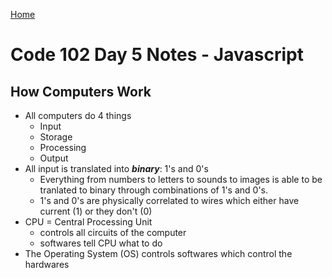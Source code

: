 [Home](README)


# Code 102 Day 5 Notes - Javascript 





## How Computers Work

- All computers do 4 things
  - Input
  - Storage
  - Processing
  - Output
- All input is translated into ***binary***: 1's and 0's
  - Everything from numbers to letters to sounds to images is able to be tranlated to binary through combinations of 1's and 0's.
  - 1's and 0's are physically correlated to wires which either have current (1) or they don't (0)
- CPU = Central Processing Unit
  - controls all circuits of the computer
  - softwares tell CPU what to do
- The Operating System (OS) controls softwares which control the hardwares
